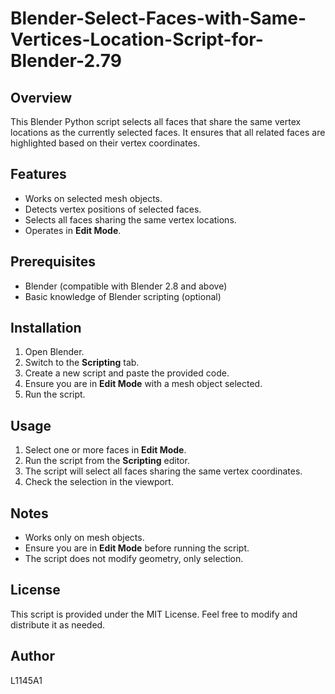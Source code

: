 # Blender-Select-Faces-with-Same-Vertices-Location-Script-for-Blender-2.79

## Overview
This Blender Python script selects all faces that share the same vertex locations as the currently selected faces. It ensures that all related faces are highlighted based on their vertex coordinates.

## Features
- Works on selected mesh objects.
- Detects vertex positions of selected faces.
- Selects all faces sharing the same vertex locations.
- Operates in **Edit Mode**.

## Prerequisites
- Blender (compatible with Blender 2.8 and above)
- Basic knowledge of Blender scripting (optional)

## Installation
1. Open Blender.
2. Switch to the **Scripting** tab.
3. Create a new script and paste the provided code.
4. Ensure you are in **Edit Mode** with a mesh object selected.
5. Run the script.

## Usage
1. Select one or more faces in **Edit Mode**.
2. Run the script from the **Scripting** editor.
3. The script will select all faces sharing the same vertex coordinates.
4. Check the selection in the viewport.

## Notes
- Works only on mesh objects.
- Ensure you are in **Edit Mode** before running the script.
- The script does not modify geometry, only selection.

## License
This script is provided under the MIT License. Feel free to modify and distribute it as needed.

## Author
L1145A1

